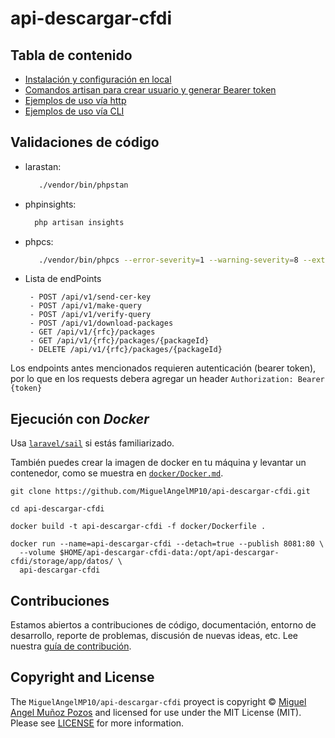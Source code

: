 # api-descargar-cfdi


## Tabla de contenido

* [Instalación y configuración en local](docs/installation_steps.md)
* [Comandos artisan para crear usuario y generar Bearer token](docs/create_user_and_add_token.md)
* [Ejemplos de uso vía http](docs/ejemplos_http.md)
* [Ejemplos de uso vía CLI]()


## Validaciones de código

-   larastan:

    ```bash
       ./vendor/bin/phpstan
    ```

-   phpinsights:

    ```bash
      php artisan insights
    ```

-   phpcs:

    ```bash
       ./vendor/bin/phpcs --error-severity=1 --warning-severity=8 --extensions=php
    ```

-   Lista de endPoints
    ```text
     - POST /api/v1/send-cer-key
     - POST /api/v1/make-query
     - POST /api/v1/verify-query
     - POST /api/v1/download-packages
     - GET /api/v1/{rfc}/packages
     - GET /api/v1/{rfc}/packages/{packageId}
     - DELETE /api/v1/{rfc}/packages/{packageId}
    ```

Los endpoints antes mencionados requieren autenticación (bearer token), por lo que en los requests debera agregar un header `Authorization: Bearer {token}`

## Ejecución con _Docker_

Usa [`laravel/sail`](https://laravel.com/docs/10.x/sail) si estás familiarizado.

También puedes crear la imagen de docker en tu máquina y levantar un contenedor,
como se muestra en [`docker/Docker.md`](docker/Docker.md).

```shell
git clone https://github.com/MiguelAngelMP10/api-descargar-cfdi.git

cd api-descargar-cfdi

docker build -t api-descargar-cfdi -f docker/Dockerfile .

docker run --name=api-descargar-cfdi --detach=true --publish 8081:80 \
  --volume $HOME/api-descargar-cfdi-data:/opt/api-descargar-cfdi/storage/app/datos/ \
  api-descargar-cfdi

```

## Contribuciones

Estamos abiertos a contribuciones de código, documentación, entorno de desarrollo, reporte de problemas,
discusión de nuevas ideas, etc. Lee nuestra [guía de contribución](CONTRIBUTING.md).

## Copyright and License

The `MiguelAngelMP10/api-descargar-cfdi` proyect is copyright © [Miguel Angel Muñoz Pozos](a)
and licensed for use under the MIT License (MIT). Please see [LICENSE](https://github.com/MiguelAngelMP10/api-descargar-cfdi/blob/main/LICENSE) for more information.
